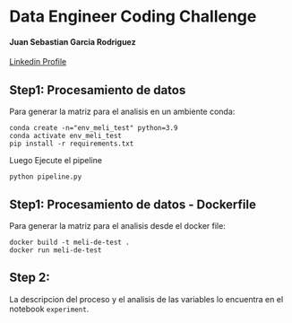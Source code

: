 # Data Engineer Coding Challenge 

<h4>Juan Sebastian Garcia Rodriguez</h4>

<a href="https://www.linkedin.com/in/jsebastiangarcia29/">Linkedin Profile</a>

## Step1: Procesamiento de datos

Para generar la matriz para el analisis en un ambiente conda:

```
conda create -n="env_meli_test" python=3.9
conda activate env_meli_test
pip install -r requirements.txt
```

Luego Ejecute el pipeline

```
python pipeline.py
```

## Step1: Procesamiento de datos - Dockerfile

Para generar la matriz para el analisis desde el docker file:

```
docker build -t meli-de-test .
docker run meli-de-test
```


## Step 2:

La descripcion del proceso y el analisis de las variables lo encuentra en el notebook `experiment`.